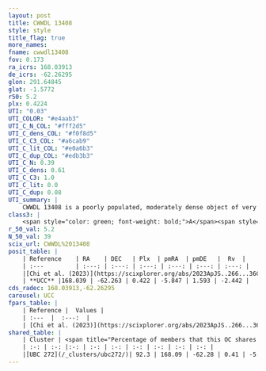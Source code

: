 ```yaml
---
layout: post
title: CWWDL 13408
style: style
title_flag: true
more_names: 
fname: cwwdl13408
fov: 0.173
ra_icrs: 168.03913
de_icrs: -62.26295
glon: 291.64845
glat: -1.5772
r50: 5.2
plx: 0.4224
UTI: "0.03"
UTI_COLOR: "#e4aab3"
UTI_C_N_COL: "#fff2d5"
UTI_C_dens_COL: "#f0f8d5"
UTI_C_C3_COL: "#a6cab9"
UTI_C_lit_COL: "#e0a6b3"
UTI_C_dup_COL: "#edb3b3"
UTI_C_N: 0.39
UTI_C_dens: 0.61
UTI_C_C3: 1.0
UTI_C_lit: 0.0
UTI_C_dup: 0.08
UTI_summary: |
    CWWDL 13408 is a poorly populated, moderately dense object of very high C3 quality. It was recently reported in the literature.<br><br><span style="color: #99180f; font-weight: bold;">Warning: </span>This is very likely a duplicate object, which shares a large percentage of members with at least one previously reported entry.
class3: |
    <span style="color: green; font-weight: bold;">A</span><span style="color: green; font-weight: bold;">A</span>
r_50_val: 5.2
N_50_val: 39
scix_url: CWWDL%2013408
posit_table: |
    | Reference    | RA    | DEC   | Plx  | pmRA  | pmDE   |  Rv  |
    | :---         | :---: | :---: | :---: | :---: | :---: | :---: |
    |[Chi et al. (2023)](https://scixplorer.org/abs/2023ApJS..266...36C) | 168.061 | -62.278 | 0.448 | -5.839 | 1.655 | -18.444 |
    | **UCC** |168.039 | -62.263 | 0.422 | -5.847 | 1.593 | -2.442 | 
cds_radec: 168.03913,-62.26295
carousel: UCC
fpars_table: |
    | Reference |  Values |
    | :---  |  :---:  |
    | [Chi et al. (2023)](https://scixplorer.org/abs/2023ApJS..266...36C) | `logAge=7.7, Z=0.37` |
shared_table: |
    | Cluster | <span title="Percentage of members that this OC shares with the ones listed">%</span>   | RA   | DEC   | Plx   | pmRA  | pmDE  | Rv | UTI |
    | :-: | :-: |:-: | :-: | :-: | :-: | :-: | :-: | :-: |
    |[UBC 272](/_clusters/ubc272/)| 92.3 | 168.09 | -62.28 | 0.41 | -5.84 | 1.58 | 10.0 |0.76 |
---
```

